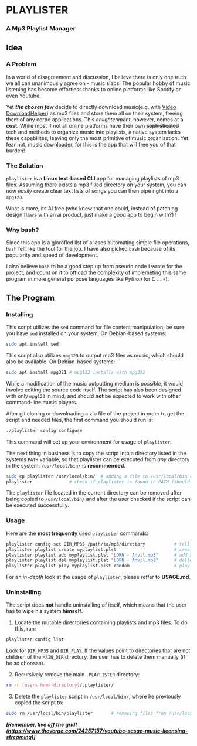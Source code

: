 # PLAYLISTER
### A Mp3 Playlist Manager
## Idea
### A Problem
In a world of disagreement and discussion, I believe there is only one truth we all can unanimously agree on - music slaps! The popular hobby of music listening has become effortless thanks to online platforms like Spotify or even Youtube.

Yet **_the chosen few_** decide to directly download music(e.g. with [Video DownloadHelper](https://addons.mozilla.org/en-US/firefox/addon/video-downloadhelper/)) as mp3 files and store them all on their system, freeing them of any corpo applications. This _enlightenment_, however, comes at a **cost**. While most if not all online platforms have their own ~~sophisticated~~ tech and methods to organize music into playlists, a native system lacks these capabilites, leaving only the most primitive of music organisation. Yet fear not, music downloader, for this is the app that will free you of that burden!
### The Solution
`playlister` is a **Linux text-based CLI** app for managing playlists of mp3 files. Assuming there exists a mp3 filled directory on your system, you can now *easily* create clear text lists of songs you can then pipe right into a `mpg123`.

What is more, its AI free (who knew that one could, instead of patching design flaws with an ai product, just make a good app to begin with?) !
### Why bash?
Since this app is a glorofied list of aliases automating simple file operations, `bash` felt like the tool for the job. I have also picked `bash` because of its popularity and speed of development.

I also believe `bash` to be a good step up from pseudo code I wrote for the project, and count on it to offload the complexity of implemeting this same program in more general purpose languages like *Python* (or *C* ... :skull:).
## The Program
### Installing
This script utilizes the `sed` command for file content manipulation, be sure you have `sed` installed on your system.
On Debian-based systems:

```bash
sudo apt install sed
```

This script also utilizes `mpg123` to output mp3 files as music, which should also be available.
On Debian-based systems:

```bash
sudo apt install mpg321 # mpg123 installs with mpg321
```

While a modification of the music outputting medium is *possible*, it would involve editing the source code itself. The script has also been designed with only `mpg123` in mind, and should **not** be expected to work with other command-line music players.
	
After git cloning or downloading a zip file of the project in order to get the script and needed files, the first command you should run is:

```bash
./playlister config configure
```

This command will set up your environment for usage of `playlister`.
	
The next thing in business is to copy the script into a directory listed in the systems `PATH` variable, so that playlister can be executed from *any* directory in the system. `/usr/local/bin/` is **recommended**.

```bash
sudo cp playlister /usr/local/bin/	# adding a file to /usr/local/bin requires root privliges
playlister				# check if playlister is found in PATH (should return "no options given!" error)
```

The `playlister` file located in the current directory can be removed after being copied to `/usr/local/bin/` and after the user checked if the script can be executed successfully.
	
### Usage

Here are the **most frequently** used `playlister` commands:

```bash
playlister config set DIR_MP3S /path/to/mp3/directory			# tell playlister where mp3s are
playlister playlist create myplaylist.plst				        # create a plalist
playlister playlist add myplaylist.plst "LORN - Anvil.mp3"	    # add an entry to a playlist
playlister playlist del myplaylist.plst "LORN - Anvil.mp3"	    # del(ete) an entry from a playlist
playlister playlist play myplaylist.plst random			        # play a playlist randomly
```

For an *in-depth* look at the usage of `playlister`, please reffer to **USAGE.md**.
### Uninstalling
The script does **not** handle uninstalling of itself, which means that the user has to wipe his system **himself**.

1. Locate the mutable directories containing playlists and mp3 files.
To do this, run:

```bash
playlister config list
```

Look for `DIR_MP3S` and `DIR_PLAY`. If the values point to directories that are not children of the `MAIN_DIR` directory, the user has to delete them manually (if he so chooses).

2. Recursively remove the main `.PLAYLISTER` directory:

```bash
rm -r [users-home-directory]/.playlister/
```

3. Delete the `playlister` script in `/usr/local/bin/`, where he previously copied the script to:

```bash
sudo rm /usr/local/bin/playlister		# removing files from /usr/local/bin requres root
```

**_[Remember, live off the grid!(https://www.theverge.com/24257157/youtube-sesac-music-licensing-streaming)]_**

